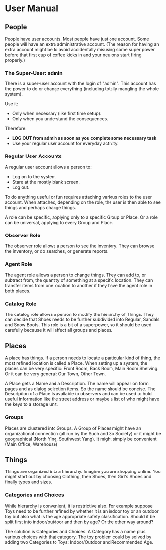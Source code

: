 # User Manual
## People
People have user accounts.
Most people have just one account.
Some people will have an extra administrative account.
(The reason for having an extra account might be to avoid accidentally misusing some super power 
before that first cup of coffee kicks in and your neurons start firing properly.)
### The Super-User: admin
There is a super-user account with the login of "admin".
This account has the power to do or change everything (including totally mangling the whole system).

Use it:
 * Only when necessary (like first time setup).
 * Only when you understand the consequences.

Therefore:
 * **LOG OUT from admin as soon as you complete some necessary task**
 * Use your regular user account for everyday activity.

### Regular User Accounts
A regular user account allows a person to:
 * Log on to the system.
 * Stare at the mostly blank screen.
 * Log out.

To do anything useful or fun requires attaching various roles to the user account.
When attached, depending on the role, the user is then able to see things
and perhaps change things.

A role can be specific, applying only to a specific Group or Place.
Or a role can be universal, applying to every Group and Place.

### Observer Role
The observer role allows a person to see the inventory.
They can browse the inventory, or do searches, or generate reports.

### Agent Role
The agent role allows a person to change things.
They can add to, or subtract from, the quantity of something at a specific location.
They can transfer items from one location to another if they have the agent role in both places.

### Catalog Role
The catalog role allows a person to modify the hierarchy of Things.
They can decide that Shoes needs to be further subdivided into Regular, Sandals and Snow Boots.
This role is a bit of a superpower, so it should be used carefully 
because it will affect all groups and places.

## Places
A place has things.
If a person needs to locate a particular kind of thing, the most refined location is called a Place.
When setting up a system, the places can be very specific: Front Room, Back Room, Main Room Shelving.
Or it can be very general: Our Town, Other Town.

A Place gets a Name and a Description.
The name will appear on form pages and as dialog selection items.
So the name should be concise.
The Description of a Place is available to observers and can be used to hold
useful information like the street address or maybe a list of who might have the keys to
a storage unit.

### Groups
Places are clustered into Groups.
A Group of Places might have an organizational connection (all run by the Such and So Society)
or it might be geographical (North Ying, Southwest Yang). 
It might simply be convenient (Main Office, Warehouse)

## Things
Things are organized into a hierarchy.
Imagine you are shopping online.
You might start out by choosing Clothing, then Shoes, then Girl's Shoes and finally types and sizes.

### Categories and Choices
While hierarchy is convenient, it is restrictive also.
For example suppose Toys need to be further refined by whether it is an indoor toy or an outdoor toy
but also what is the age appropriate safety classification.
Should it be split first into indoor/outdoor and then by age?
Or the other way around?

The solution is Categories and Choices.
A Category has a name plus various choices with that category.
The toy problem could by solved by adding two Categories to Toys: Indoor/Outdoor and Recommended Age.
